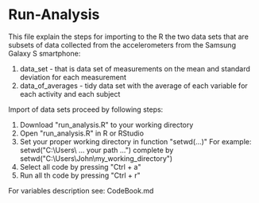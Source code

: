 Run-Analysis
=========================================

This file explain the steps for importing to the R the two data sets that are subsets of data collected from the accelerometers from the Samsung Galaxy S smartphone:

1. data_set - that is data set of measurements on the mean and standard deviation for each measurement
2. data_of_averages - tidy data set with the average of each variable for each activity and each subject

Import of data sets proceed by following steps:

1. Download "run_analysis.R" to your working directory
2. Open "run_analysis.R" in R or RStudio
3.  Set your proper working directory in function "setwd(...)"
    For example:
      setwd("C:\\Users\\ ... your path ...")
    complete by
      setwd("C:\\Users\\John\\my_working_directory")
4. Select all code by pressing "Ctrl + a"
5. Run all th code by pressing "Ctrl + r"

For variables description see: CodeBook.md
